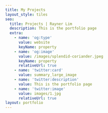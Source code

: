 ```yaml
---
title: My Projects
layout_style: tiles
seo:
  title: Projects | Rayner Lim
  description: This is the portfolio page
  extra:
    - name: 'og:type'
      value: website
      keyName: property
    - name: 'og:image'
      value: /images/splendid-coriander.jpeg
      keyName: property
      relativeUrl: true
    - name: 'twitter:card'
      value: summary_large_image
    - name: 'twitter:description'
      value: This is the portfolio page
    - name: 'twitter:image'
      value: images/1.jpg
      relativeUrl: true
layout: portfolio
---
```

